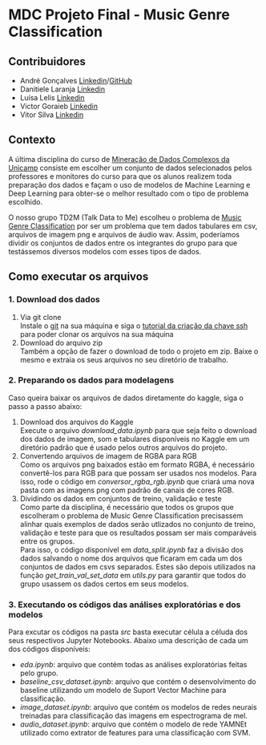 # MDC Projeto Final - Music Genre Classification

## Contribuidores

*   André Gonçalves [Linkedin](https://www.linkedin.com/in/andregon%C3%A7alves/)/[GitHub](https://github.com/AndreGoncalves013)
*   Danitiele Laranja [Linkedin](https://www.linkedin.com/in/danitiele-laranja-b1232839/)
*   Luísa Lelis [Linkedin](https://www.linkedin.com/in/lu%C3%ADsa-lelis/)
*   Victor Goraieb [Linkedin](https://www.linkedin.com/in/victor-goraieb/)
*   Vitor Silva [Linkedin](https://www.linkedin.com/in/vitoranastaciosilva/)

## Contexto

A última disciplina do curso de [Mineração de Dados Complexos da Unicamp](https://www.ic.unicamp.br/~mdc/) consiste em escolher um conjunto de dados selecionados pelos professores e monitores do curso para que os alunos realizem toda preparação dos dados e façam o uso de modelos de Machine Learning e Deep Learning para obter-se o melhor resultado com o tipo de problema escolhido.

O nosso grupo TD2M (Talk Data to Me) escolheu o problema de [Music Genre Classification](https://www.kaggle.com/andradaolteanu/gtzan-dataset-music-genre-classification) por ser um problema que tem dados tabulares em csv, arquivos de imagem png e arquivos de áudio wav. Assim, poderíamos dividir os conjuntos de dados entre os integrantes do grupo para que testássemos diversos modelos com esses tipos de dados.

## Como executar os arquivos

### 1. **Download dos dados**
1. Via git clone <br>
  Instale o [git](https://git-scm.com/downloads) na sua máquina e siga o [tutorial da criação da chave ssh](https://docs.github.com/en/authentication/connecting-to-github-with-ssh/adding-a-new-ssh-key-to-your-github-account) para poder clonar os arquivos na sua máquina 
2. Download do arquivo zip <br>
  Também a opção de fazer o download de todo o projeto em zip. Baixe o mesmo e extraia os seus arquivos no seu diretório de trabalho. 
### 2. **Preparando os dados para modelagens**<br>
Caso queira baixar os arquivos de dados diretamente do kaggle, siga o passo a passo abaixo:<br>
1.  Download dos arquivos do Kaggle<br>
  Execute o arquivo _download_data.ipynb_ para que seja feito o download dos dados de imagem, som e tabulares disponíveis no Kaggle em um diretório padrão que é usado pelos outros arquivos do projeto.
2.  Convertendo arquivos de imagem de RGBA para RGB<br>
  Como os arquivos png baixados estão em formato RGBA, é necessário convertê-los para RGB para que possam ser usados nos modelos. Para isso, rode o código em _conversor_rgba_rgb.ipynb_ que criará uma nova pasta com as imagens png com padrão de canais de cores RGB.
3.  Dividindo os dados em conjuntos de treino, validação e teste<br>
  Como parte da disciplina, é necessário que todos os grupos que escolheram o problema de Music Genre Classification precisassem alinhar quais exemplos de dados serão utlizados no conjunto de treino, validação e teste para que os resultados possam ser mais comparáveis entre os grupos. <br>
  Para isso, o código disponível em _data_split.ipynb_ faz a divisão dos dados salvando o nome dos arquivos que ficaram em cada um dos conjuntos de dados em csvs separados. Estes são depois utilizados na função _get_train_val_set_data_ em _utils.py_ para garantir que todos do grupo usassem os dados certos em seus modelos.
### 3. **Executando os códigos das análises exploratórias e dos modelos**<br>
Para excutar os códigos na pasta _src_ basta executar célula a céluda dos seus respectivos Jupyter Notebooks. Abaixo uma descrição de cada um dos códigos disponíveis:<br>
* _eda.ipynb_: arquivo que contém todas as análises exploratórias feitas pelo grupo.
* _baseline_csv_dataset.ipynb_: arquivo que contém o desenvolvimento do baseline utilizando um modelo de Suport Vector Machine para classificação.
* _image_dataset.ipynb_: arquivo que contém os modelos de redes neurais treinadas para classificação das imagens em espectrograma de mel.
* _audio_dataset.ipynb_: arquivo que contém o modelo de rede YAMNEt utilizado como extrator de features para uma classificação com SVM.

